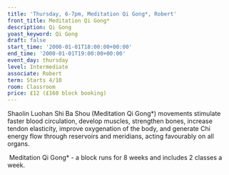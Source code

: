 ```yaml
---
title: 'Thursday, 6-7pm, Meditation Qi Gong*, Robert'
front_title: Meditation Qi Gong*
description: Qi Gong
yoast_keyword: Qi Gong
draft: false
start_time: '2000-01-01T18:00:00+00:00'
end_time: '2000-01-01T19:00:00+00:00'
event_day: thursday
level: Intermediate
associate: Robert
term: Starts 4/10
room: Classroom
price: £12 (£160 block booking)
---
```

Shaolin Luohan Shi Ba Shou (Meditation Qi Gong*) movements stimulate faster blood circulation, develop muscles, strengthen bones, increase tendon elasticity, improve oxygenation of the body, and generate Chi energy flow through reservoirs and meridians, acting favourably on all organs. 

 Meditation Qi Gong* - a block runs for 8 weeks and includes 2 classes a week.

